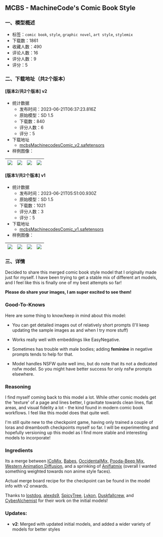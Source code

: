 ## MCBS - MachineCode's Comic Book Style
### 一、模型概述

- 标签：`comic book`, `style`, `graphic novel`, `art style`, `stylemix`
- 下载数：1861
- 收藏人数：490
- 评论人数：16
- 评分人数：9
- 评分：5

### 二、下载地址（共2个版本）

#### [版本2/共2个版本] v2

- 统计数据
  - 发布时间：2023-06-21T06:37:23.816Z
  - 原始模型：SD 1.5
  - 下载数：840
  - 评分人数：6
  - 评分：5
- 下载地址
  - [mcbsMachinecodesComic_v2.safetensors](https://civitai.com/api/download/models/100721)
- 样例图像：

| <img src="https://image.civitai.com/xG1nkqKTMzGDvpLrqFT7WA/d09d55d0-0bd8-4d06-ab09-b3b1c707d8d6/width=450/1254281.jpeg" /> | <img src="https://image.civitai.com/xG1nkqKTMzGDvpLrqFT7WA/da118e42-dd59-497d-9e82-cccdab7eaac0/width=450/1295411.jpeg" /> | <img src="https://image.civitai.com/xG1nkqKTMzGDvpLrqFT7WA/2d5f93dd-bd5b-472e-af64-d78973f8017e/width=450/1293872.jpeg" /> | <img src="https://image.civitai.com/xG1nkqKTMzGDvpLrqFT7WA/c96fccc9-14c9-4907-b3ee-367ecb1b310e/width=450/1295336.jpeg" /> |
| ---- | ---- | ---- | ---- |

#### [版本1/共2个版本] v1

- 统计数据
  - 发布时间：2023-06-21T05:51:00.930Z
  - 原始模型：SD 1.5
  - 下载数：1021
  - 评分人数：3
  - 评分：5
- 下载地址
  - [mcbsMachinecodesComic_v1.safetensors](https://civitai.com/api/download/models/76148)
- 样例图像：

| <img src="https://image.civitai.com/xG1nkqKTMzGDvpLrqFT7WA/9e3c3cb3-f31d-4a45-a84e-3239a7cfc790/width=450/1049764.jpeg" /> | <img src="https://image.civitai.com/xG1nkqKTMzGDvpLrqFT7WA/87588a2b-b9f6-44a0-8f2d-91abfc133a6c/width=450/852250.jpeg" /> | <img src="https://image.civitai.com/xG1nkqKTMzGDvpLrqFT7WA/52874047-9c23-43ad-8abb-1f7d3192562c/width=450/983302.jpeg" /> | <img src="https://image.civitai.com/xG1nkqKTMzGDvpLrqFT7WA/309d17fd-cc65-4699-85e2-f9fa6ce4d6f3/width=450/852248.jpeg" /> |
| ---- | ---- | ---- | ---- |


### 三、详情
<p>Decided to share this merged comic book style model that I originally made just for myself. I have been trying to get a stable mix of different art models, and I feel like this is finally one of my best attempts so far!</p><p></p><p><strong>Please do share your images, I am super excited to see them!</strong></p><p></p><h3 id="heading-1301">Good-To-Knows</h3><p>Here are some thing to know/keep in mind about this model:</p><ul><li><p>You can get detailed images out of relatively short prompts (I'll keep updating the sample images as and when I try more stuff)</p></li><li><p>Works really well with embeddings like EasyNegative.</p></li><li><p>Sometimes has trouble with male bodies; adding <strong>feminine</strong> in negative prompts tends to help for that.</p></li><li><p>Model handles NSFW quite well imo, but do note that its not a dedicated nsfw model. So you might have better success for only nsfw prompts elsewhere.</p></li></ul><h3 id="heading-1302">Reasoning</h3><p>I find myself coming back to this model a lot. While other comic models get the 'texture' of a page and lines better, I gravitate towards clean lines, flat areas, and visual fidelity a lot - the kind found in modern comic book workflows. I feel like this model does that quite well.</p><p>I'm still quite new to the checkpoint game, having only trained a couple of loras and dreambooth checkpoints myself so far. I will be experimenting and hopefully versioning up this model as I find more stable and interesting models to incorporate!</p><h3 id="heading-1303">Ingredients</h3><p>Its a merge between <a target="_blank" rel="ugc" href="https://civitai.com/models/16164?modelVersionId=43844">ICoMix</a>, <a target="_blank" rel="ugc" href="https://civitai.com/models/16164?modelVersionId=43844">Babes</a>, <a target="_blank" rel="ugc" href="https://civitai.com/models/63920/occidentalmix">OccidentalMix,</a> <a rel="ugc" href="https://civitai.com/models/68105/pooda-beep-mix">Pooda-Beep Mix</a>, <a rel="ugc" href="https://civitai.com/models/86546/western-animation-diffusion">Western Animation Diffusion</a>, and a sprinking of <a rel="ugc" href="https://civitai.com/models/24387/aniflatmix-anime-flat-color-style-mix">Aniflatmix</a> (overall I wanted something weighted towards non anime style faces). </p><p>Actual merge board recipe for the checkpoint can be found in the model info with v2 onwards.</p><p></p><p>Thanks to <a target="_blank" rel="ugc" href="https://civitai.com/user/lostdog/models">lostdog</a>, <a target="_blank" rel="ugc" href="https://civitai.com/user/alexds9/models">alexds9</a>, <a rel="ugc" href="https://civitai.com/user/SpicyTree/models">SpicyTree</a>, <a target="_blank" rel="ugc" href="https://civitai.com/user/Lykon/models">Lykon</a>, <a rel="ugc" href="https://civitai.com/user/duskfallcrew/models">Duskfallcrew</a>, and <a target="_blank" rel="ugc" href="https://civitai.com/user/CyberAIchemist/models">CyberAlchemist</a> for their work on the initial models!</p><h3 id="heading-535">Updates:</h3><ul><li><p><strong>v2</strong>: Merged with updated initial models, and added a wider variety of models for better styles</p></li></ul>